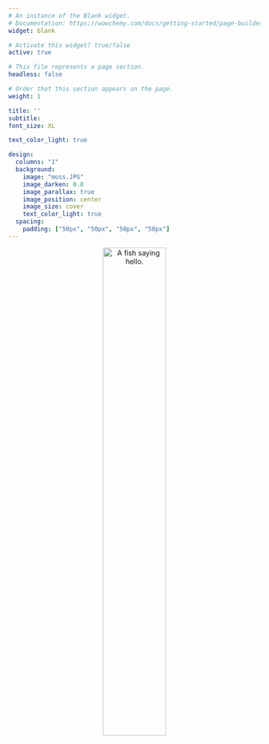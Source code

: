 ```yaml
---
# An instance of the Blank widget.
# Documentation: https://wowchemy.com/docs/getting-started/page-builder/
widget: blank

# Activate this widget? true/false
active: true

# This file represents a page section.
headless: false

# Order that this section appears on the page.
weight: 1

title: ''
subtitle:
font_size: XL

text_color_light: true

design:
  columns: "1"
  background:
    image: "moss.JPG"
    image_darken: 0.8
    image_parallax: true
    image_position: center
    image_size: cover
    text_color_light: true
  spacing:
    padding: ["50px", "50px", "50px", "50px"]
---
```


<p align="center">
<img src="/home/demo_files/hello_fish.png" alt="A fish saying hello." width="50%"/></p>
